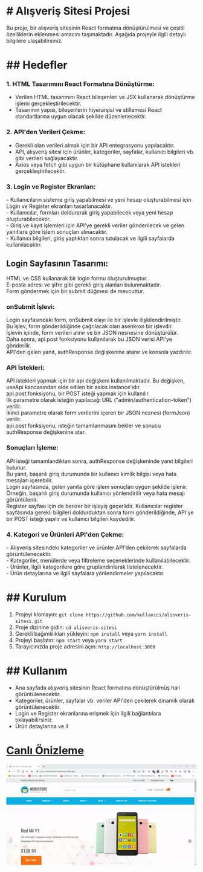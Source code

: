 <h1># Alışveriş Sitesi Projesi</h1>

Bu proje, bir alışveriş sitesinin React formatına dönüştürülmesi ve çeşitli özelliklerin eklenmesi amacını taşımaktadır. Aşağıda projeyle ilgili detaylı bilgilere ulaşabilirsiniz.

<h1>## Hedefler</h1>

<h3>1. HTML Tasarımını React Formatına Dönüştürme:</h3>

- Verilen HTML tasarımını React bileşenleri ve JSX kullanarak dönüştürme işlemi gerçekleştirilecektir.</br>
- Tasarımın yapısı, bileşenlerin hiyerarşisi ve stillemesi React standartlarına uygun olacak şekilde düzenlenecektir.</br>

<h3>2. API'den Verileri Çekme:</h3>

- Gerekli olan verileri almak için bir API entegrasyonu yapılacaktır.</br>
- API, alışveriş sitesi için ürünler, kategoriler, sayfalar, kullanıcı bilgileri vb. gibi verileri sağlayacaktır.</br>
- Axios veya fetch gibi uygun bir kütüphane kullanılarak API istekleri gerçekleştirilecektir.</br>

<h3>3. Login ve Register Ekranları:</h3>
   - Kullanıcıların sisteme giriş yapabilmesi ve yeni hesap oluşturabilmesi için Login ve Register ekranları tasarlanacaktır.</br>
   - Kullanıcılar, formları doldurarak giriş yapabilecek veya yeni hesap oluşturabilecektir.</br>
   - Giriş ve kayıt işlemleri için API'ye gerekli veriler gönderilecek ve gelen yanıtlara göre işlem sonuçları alınacaktır.</br>
   - Kullanıcı bilgileri, giriş yaptıktan sonra tutulacak ve ilgili sayfalarda kullanılacaktır.</br>

<h2>Login Sayfasının Tasarımı:</h2>

HTML ve CSS kullanarak bir login formu oluşturulmuştur.</br>
E-posta adresi ve şifre gibi gerekli giriş alanları bulunmaktadır.</br>
Form göndermek için bir submit düğmesi de mevcuttur.</br>

<h3>onSubmit İşlevi:</h3>

Login sayfasındaki form, onSubmit olayı ile bir işlevle ilişkilendirilmiştir.</br>
Bu işlev, form gönderildiğinde çağrılacak olan asenkron bir işlevdir.</br>
İşlevin içinde, form verileri alınır ve bir JSON nesnesine dönüştürülür.</br>
Daha sonra, api.post fonksiyonu kullanılarak bu JSON verisi API'ye gönderilir.</br>
API'den gelen yanıt, authResponse değişkenine atanır ve konsola yazdırılır.</br>

<h3>API İstekleri:</h3>

API istekleri yapmak için bir api değişkeni kullanılmaktadır. Bu değişken, useApi kancasından elde edilen bir axios instance'ıdır.</br>
api.post fonksiyonu, bir POST isteği yapmak için kullanılır.</br>
İlk parametre olarak isteğin yapılacağı URL ("admin/authentication-token") verilir.</br>
İkinci parametre olarak form verilerini içeren bir JSON nesnesi (formJson) verilir.</br>
api.post fonksiyonu, isteğin tamamlanmasını bekler ve sonucu authResponse değişkenine atar.</br>

<h3>Sonuçları İşleme:</h3>

API isteği tamamlandıktan sonra, authResponse değişkeninde yanıt bilgileri bulunur.</br>
Bu yanıt, başarılı giriş durumunda bir kullanıcı kimlik bilgisi veya hata mesajları içerebilir.</br>
Login sayfasında, gelen yanıta göre işlem sonuçları uygun şekilde işlenir. Örneğin, başarılı giriş durumunda kullanıcı yönlendirilir veya hata mesajı görüntülenir.</br>
Register sayfası için de benzer bir işleyiş geçerlidir. Kullanıcılar register sayfasında gerekli bilgileri doldurduktan sonra form gönderildiğinde, API'ye bir POST isteği yapılır ve kullanıcı bilgileri kaydedilir.</br>

<h3>4. Kategori ve Ürünleri API'den Çekme:</h3>
   - Alışveriş sitesindeki kategoriler ve ürünler API'den çekilerek sayfalarda görüntülenecektir.</br>
   - Kategoriler, menülerde veya filtreleme seçeneklerinde kullanılabilecektir.</br>
   - Ürünler, ilgili kategorilere göre gruplandırılarak listelenecektir.</br>
   - Ürün detaylarına ve ilgili sayfalara yönlendirmeler yapılacaktır.</br>

<h1>## Kurulum</h1>

1. Projeyi klonlayın: `git clone https://github.com/kullanici/alisveris-sitesi.git`</br>
2. Proje dizinine gidin: `cd alisveris-sitesi`</br>
3. Gerekli bağımlılıkları yükleyin: `npm install` veya `yarn install`</br>
4. Projeyi başlatın: `npm start` veya `yarn start`</br>
5. Tarayıcınızda proje adresini açın: `http://localhost:3000`</br>

<h1>## Kullanım</h1>

- Ana sayfada alışveriş sitesinin React formatına dönüştürülmüş hali görüntülenecektir.</br>
- Kategoriler, ürünler, sayfalar vb. veriler API'den çekilerek dinamik olarak görüntülenecektir.</br>
- Login ve Register ekranlarına erişmek için ilgili bağlantılara tıklayabilirsiniz.</br>
- Ürün detaylarına ve il

<a href="https://ecommerce-bootcamp.netlify.app/"><h1>Canlı Önizleme</h1></a>
<img src="./public/assets/images/screen.gif" alt="">
